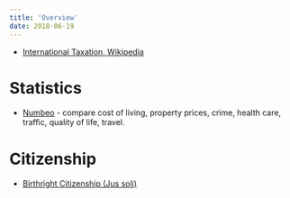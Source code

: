 ```yaml
---
title: 'Overview'
date: 2018-06-19
---
```


* [International Taxation, Wikipedia](https://en.wikipedia.org/wiki/International_taxation)

# Statistics

* [Numbeo](https://www.numbeo.com/cost-of-living/) - compare cost of living, property prices, crime, health care, traffic, quality of life, travel.


# Citizenship

*  [Birthright Citizenship (Jus soli)](https://en.wikipedia.org/wiki/Jus_soli)
